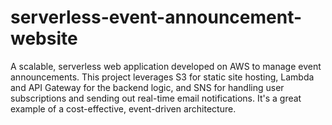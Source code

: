 # serverless-event-announcement-website
A scalable, serverless web application developed on AWS to manage event announcements. This project leverages S3 for static site hosting, Lambda and API Gateway for the backend logic, and SNS for handling user subscriptions and sending out real-time email notifications. It's a great example of a cost-effective, event-driven architecture.
